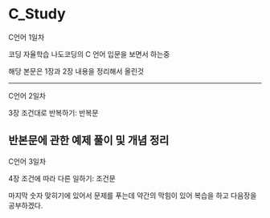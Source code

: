 # C_Study

C언어 1일차

코딩 자율학습 나도코딩의 C 언어 입문을 보면서 하는중 

해당 본문은 1장과 2장 내용을 정리해서 올린것

------------------------------------------------------
C언어 2일차

3장 조건대로 반복하기: 반복문

반본문에 관한 예제 풀이 및 개념 정리
-----------------------------------------------------------
C언어 3일차

4장 조건에 따라 다른 일하기: 조건문

마지막 숫자 맞히기에 있어서 문제를 푸는데 약간의 막힘이 있어 복습을 하고 다음장을 공부하겠다.
